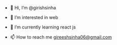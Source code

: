 - 👋 Hi, I’m @girishsinha
- 👀 I’m interested in web 
- 🌱 I’m currently learning react js

- 📫 How to reach me gireeshsinha06@gmail.com

<!---
girishsinha/girishsinha is a ✨ special ✨ repository because its `README.md` (this file) appears on your GitHub profile.
You can click the Preview link to take a look at your changes.
--->

